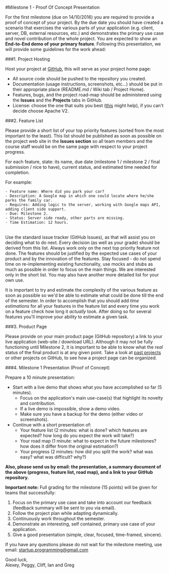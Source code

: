 #Milestone 1 - Proof Of Concept Presentation

For the first milestone (due on 14/10/2016) you are required to provide a proof of concept of your project. By the due date you should have created a scenario that exercises the various parts of your application (e.g. client, server, DB, external resources, etc.) and demonstrates the primary use case and novel contribution of the whole project. You are expected to show an **End-to-End demo of your primary feature**. Following this presentation, we will provide some guidelines for the work ahead:

###1. Project Hosting

Host your project at [GitHub](https://github.com/repositories/new), this will serve as your project home page:

- All source code should be pushed to the repository you created.
- Documentation (usage instructions, screenshots, etc...) should be put in their appropriate place (README.md / Wiki tab / Project Home).
- Features, bugs, and the project road-map should be administered using the **Issues** and the **Projects** tabs in GitHub.
- License: choose the one that suits you best ([this](http://choosealicense.com/) might help), if you can't decide choose Apache V2.

###2. Feature List

Please provide a short list of your top priority features (sorted from the most important to the least). This list should be published as soon as possible on the project web site in the **Issues section** so all team members and the course staff would be on the same page with respect to your project progress. 

For each feature, state: its name, due date (milestone 1 / milestone 2 / final submission / nice to have), current status, and estimated time needed for completion.

For example:
```
- Feature name: Where did you park your car?
- Description: A Google map in which one could locate where he/she parks the family car.
- Requires: Adding logic to the server, working with Google maps API, adding client side support.
- Due: Milestone 2.
- Status: Server side ready, other parts are missing.
- Time Estimation: 12 hours.
```
<br>
Use the standard issue tracker (GitHub Issues), as that will assist you on deciding what to do next. Every decision (as well as your grade) should be derived from this list. Always work only on the next top priority feature not done. The features should be justified by the expected use cases of your product and by the innovation of the features. Stay focused - do not spend time on re-implementing existing functionality, use mocks and stubs as much as possible in order to focus on the main things.
We are interested only in the short list. You may also have another more detailed list for your own use.

It is important to try and estimate the complexity of the various feature as soon as possible so we'd be able to estimate what could be done till the end of the semester. In order to accomplish that you should add *time estimations* for all your features in the feature list and every time you work on a feature check how long it *actually* took. After doing so for several features you'll improve your ability to estimate a given task.

###3. Product Page

Please provide on your main product page (GitHub repository) a link to your live application (web-site / download URL). Although it may not be fully functioning until Milestone 2, it is important to be able to know what the *real* status of the final product is at any given point. Take a look at [past projects](teams%20and%20projects.md#past-teams-and-projects) or other projects on GitHub, to see how a project page can be organized.

###4. Milestone 1 Presentation (Proof of Concept)

Prepare a 10 minute presentation:

- Start with a live demo that shows what you have accomplished so far (5 minutes).
    - Focus on the application's main use-case(s) that highlight its novelty and contribution.
    - If a live demo is impossible, show a demo video.
    - Make sure you have a backup for the demo (either video or screenshots).
- Continue with a short presentation of: 
    - Your feature list (2 minutes: what is done? which features are expected? how long do you expect the work will take?) 
    - Your road map (1 minute: what to expect in the future milestones? how does it differ from the original estimation?)
    - Your progress (2 minutes: how did you split the work? what was easy? what was difficult? why?)

**Also, please send us by email: the presentation, a summary document of the above (progress, feature list, road map), and a link to your GitHub repository.**

**Important note:** Full grading for the milestone (15 points) will be given for teams that successfully:

1. Focus on the primary use case and take into account our feedback (feedback summary will be sent to you via email).
2. Follow the project plan while adapting dynamically.
3. Continuously work throughout the semester.
4. Demonstrate an interesting, self contained, primary use case of your application.
5. Give a good presentation (simple, clear, focused, time-framed, sincere).

If you have any questions please do not wait for the milestone meeting, use email: [startup.programming@gmail.com](mailto:startup.programming@gmail.com)

Good luck,  
Alexey, Peggy, Cliff, Ian and Greg